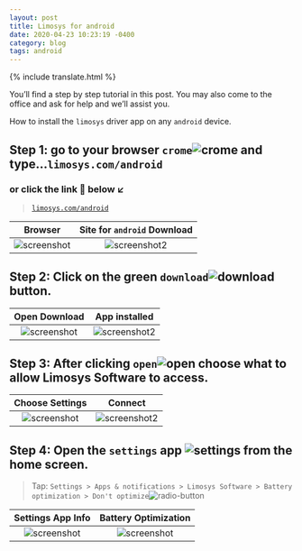 ```yaml
---
layout: post
title: Limosys for android
date: 2020-04-23 10:23:19 -0400
category: blog
tags: android
---
```


{% include translate.html %}

You’ll find a step by step tutorial in this post. You may also come to the office and ask for help and we’ll assist you.

How to install the `limosys` driver app on any `android` device.

## Step 1: go to your browser `crome`![crome]({{site.baseurl}}/images/icons8-chrome.png) and type...`limosys.com/android`

### or click the link :link: below :arrow_lower_left:

> [`limosys.com/android`](https://limosys.com/android)

Browser             | Site for `android` Download
:-------------------------:|:-------------------------:
![screenshot]({{site.baseurl}}/images/android-browser.jpg) | ![screenshot2]({{site.baseurl}}/images/android-download.jpg)

## Step 2: Click on the green `download`![download]({{site.baseurl}}/images/icons8-download.png) button.

Open Download             | App installed
:-------------------------:|:-------------------------:
![screenshot]({{site.baseurl}}/images/android-download2.jpg) | ![screenshot2]({{site.baseurl}}/images/installed-open.jpg)

## Step 3: After clicking `open`![open]({{site.baseurl}}/images/icons8-opened-folder.png) choose what to allow Limosys Software to access.   

Choose Settings             | Connect
:-------------------------:|:-------------------------:
![screenshot]({{site.baseurl}}/images/continue.jpg) | ![screenshot2]({{site.baseurl}}/images/company-name.jpg)

## Step 4: Open the `settings` app ![settings]({{site.baseurl}}/images/icons8-settings.png) from the home screen.
> Tap: `Settings > Apps & notifications > Limosys Software > Battery optimization > Don't optimize`![radio-button]({{site.baseurl}}/images/icons8-checked-radio-button.png)

Settings App Info             | Battery Optimization
:-------------------------:|:-------------------------:
![screenshot]({{site.baseurl}}/images/battery-optimization.jpg) | ![screenshot]({{site.baseurl}}/images/dont-optimize.jpg)
